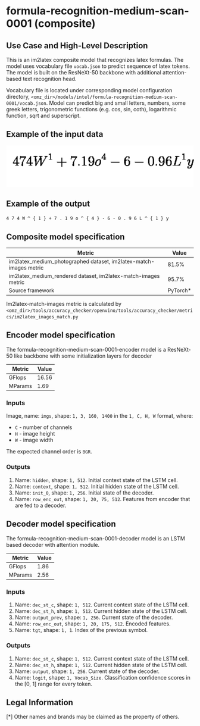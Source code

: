 # formula-recognition-medium-scan-0001 (composite)

## Use Case and High-Level Description

This is an im2latex composite model that recognizes latex formulas.
The model uses vocabulary file `vocab.json` to predict sequence of latex tokens.
The model is built on the ResNeXt-50 backbone with additional attention-based text recognition head.

Vocabulary file is located under corresponding model configuration directory, `<omz_dir>/models/intel/formula-recognition-medium-scan-0001/vocab.json`. Model can predict big and small letters, numbers, some greek letters, trigonometric functions (e.g. cos, sin, coth), logarithmic function, sqrt and superscript.

## Example of the input data

![](./assets/formula-recognition-medium-scan-0001.png)

## Example of the output

`4 7 4 W ^ { 1 } + 7 . 1 9 o ^ { 4 } - 6 - 0 . 9 6 L ^ { 1 } y `

## Composite model specification

| Metric                                                             | Value     |
|--------------------------------------------------------------------|-----------|
| im2latex_medium_photographed dataset, im2latex-match-images metric | 81.5%     |
| im2latex_medium_rendered dataset, im2latex-match-images metric     | 95.7%     |
| Source framework                                                   | PyTorch\* |

Im2latex-match-images metric is calculated by `<omz_dir>/tools/accuracy_checker/openvino/tools/accuracy_checker/metrics/im2latex_images_match.py`

## Encoder model specification

The formula-recognition-medium-scan-0001-encoder model is a ResNeXt-50 like backbone with some initialization layers for decoder

| Metric                                        | Value     |
|-----------------------------------------------|-----------|
| GFlops                                        | 16.56     |
| MParams                                       | 1.69      |

### Inputs

Image, name: `imgs`, shape: `1, 3, 160, 1400` in the `1, C, H, W` format, where:

- `C` - number of channels
- `H` - image height
- `W` - image width

The expected channel order is `BGR`.

### Outputs

1.	Name: `hidden`, shape: `1, 512`. Initial context state of the LSTM cell.
2.	Name: `context`, shape: `1, 512`. Initial hidden state of the LSTM cell.
3.	Name: `init_0`, shape: `1, 256`. Initial state of the decoder.
4.	Name: `row_enc_out`, shape: `1, 20, 75, 512`. Features from encoder that are fed to a decoder.

## Decoder model specification

The formula-recognition-medium-scan-0001-decoder model is an LSTM based decoder with attention module.

| Metric                                        | Value     |
|-----------------------------------------------|-----------|
| GFlops                                        | 1.86      |
| MParams                                       | 2.56      |

### Inputs

1.	Name: `dec_st_c`, shape: `1, 512`. Current context state of the LSTM cell.
2.	Name: `dec_st_h`, shape: `1, 512`. Current hidden state of the LSTM cell.
3.	Name: `output_prev`, shape: `1, 256`. Current state of the decoder.
4.	Name: `row_enc_out`, shape: `1, 20, 175, 512`. Encoded features.
5.	Name: `tgt`, shape: `1, 1`. Index of the previous symbol.

### Outputs

1.	Name: `dec_st_c`, shape: `1, 512`. Current context state of the LSTM cell.
2.	Name: `dec_st_h`, shape: `1, 512`. Current hidden state of the LSTM cell.
3.	Name: `output`, shape: `1, 256`. Current state of the decoder.
4.	Name: `logit`, shape: `1, Vocab_Size`. Classification confidence scores in the [0, 1] range
    for every token.

## Legal Information
[*] Other names and brands may be claimed as the property of others.
